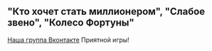 ## "Кто хочет стать миллионером", "Слабое звено", "Колесо Фортуны"
[Наша группа Вконтакте](https://vk.com/millionaire2k17)
Приятной игры!
